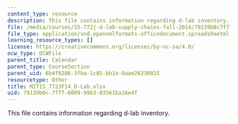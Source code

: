 ```yaml
---
content_type: resource
description: This file contains information regarding d-lab inventory.
file: /media/courses/15-772j-d-lab-supply-chains-fall-2014/79139b0c7f7f6089996303561ba16e4f_MIT15_772JF14_D-Lab.xlsx
file_type: application/vnd.openxmlformats-officedocument.spreadsheetml.sheet
learning_resource_types: []
license: https://creativecommons.org/licenses/by-nc-sa/4.0/
ocw_type: OCWFile
parent_title: Calendar
parent_type: CourseSection
parent_uid: 6b4f9286-3fba-1c85-bb1e-0aae26230815
resourcetype: Other
title: MIT15_772JF14_D-Lab.xlsx
uid: 79139b0c-7f7f-6089-9963-03561ba16e4f
---
```

This file contains information regarding d-lab inventory.